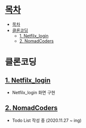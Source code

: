 # [목차](#목차)
- [목차](#목차)
- [클론코딩](#클론코딩)
  - [1. Netfilx_login](#1-netfilx_login)
  - [2. NomadCoders](#2-nomadcoders)

# 클론코딩

## [1. Netfilx_login](CloneCoding/01.Netfilx/README.md)
- Netfilx_login 화면 구현

## [2. NomadCoders](CloneCoding/02.NomadCoders/README.md)
- Todo List 작성 중 (2020.11.27 ~ ing)

